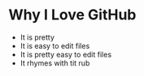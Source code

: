 # Why I Love GitHub

* It is pretty
* It is easy to edit files
* It is pretty easy to edit files
* It rhymes with tit rub